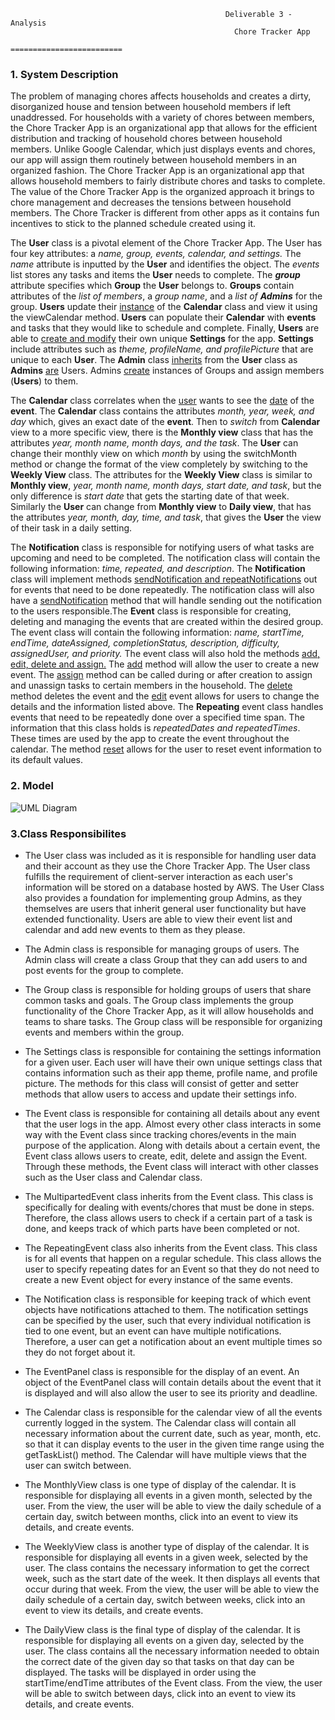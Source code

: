                                                     Deliverable 3 - Analysis
                                                      Chore Tracker App
                                                   =========================
  
 
<h3>1. System Description</h3>
  <p>The problem of managing chores affects households and creates a dirty, disorganized house and tension between household members if left unaddressed. For households with a variety of chores between members, the Chore Tracker App is an organizational app that allows for the efficient distribution and tracking of household chores between household members. Unlike Google Calendar, which just displays events and chores, our app will assign them routinely between household members in an organized fashion. The Chore Tracker App is an organizational app that allows household members to fairly distribute chores and tasks to complete. The value of the Chore Tracker App is the organized approach it brings to chore management and decreases the tensions between household members. The Chore Tracker is different from other apps as it contains fun incentives to stick to the planned schedule created using it.</p>


The **User** class is a pivotal element of the Chore Tracker App. The User has four key attributes: a *name, group, events, calendar, and settings.* The *name* attribute is inputted by the **User** and identifies the object. The *events* list stores any tasks and items the **User** needs to complete. The __*group*__ attribute specifies which **Group** the **User** belongs to. **Groups** contain attributes of the _list of members_, a _group name_, and a _list of **Admins**_ for the group. **Users** update their <ins>instance</ins> of the **Calendar** class and view it using the viewCalendar method. **Users** can populate their **Calendar** with **events** and tasks that they would like to schedule and complete. Finally, **Users** are able to <ins>create and modify</ins> their own unique **Settings** for the app. **Settings** include attributes such as _theme, profileName, and profilePicture_ that are unique to each **User**. The **Admin** class <ins>inherits</ins> from the **User** class as **Admins** <ins>are</ins> Users. Admins <ins>create</ins> instances of Groups and assign members (**Users**) to them.

The **Calendar** class correlates when the <ins>user</ins> wants to see the <ins>date</ins> of the **event**. The **Calendar** class contains the attributes _month, year, week, and day_ which, gives an exact date of the **event**. Then to _switch_ from **Calendar** view to a more specific view, there is the **Monthly view** class that has the attributes _year, month name,  month days, and the task_. The **User** can change their monthly view on which _month_ by using the switchMonth method or change the format of the view completely by switching to the **Weekly View** class. The attributes for the **Weekly View** class is similar to **Monthly view**, _year, month name,  month days, start date, and task_, but the only difference is _start date_ that gets the starting date of that week. Similarly the **User** can change from **Monthly view** to **Daily view**, that has the attributes _year, month, day, time, and task_, that gives the **User** the view of their task in a daily setting. 


The **Notification** class is responsible for notifying users of what tasks are upcoming and need to be completed. The notification class will contain the following information: _time, repeated, and description_. The **Notification** class will implement methods <ins>sendNotification and repeatNotifications</ins> out for events that need to be done repeatedly. The notification class will also have a <ins>sendNotification</ins> method that will handle sending out the notification to the users responsible.The **Event** class is responsible for creating, deleting and managing the events that are created within the desired group. The event class will contain the following information: _name, startTime, endTime, dateAssigned, completionStatus, description, difficulty, assignedUser, and priority._ The event class will also hold the methods <ins>add, edit, delete and assign.</ins> The <ins>add</ins> method will allow the user to create a new event. The <ins>assign</ins> method can be called during or after creation to assign and unassign tasks to certain members in the household. The <ins>delete</ins> method deletes the event and the <ins>edit</ins> event allows for users to change the details and the information listed above. The **Repeating** event class handles events that need to be repeatedly done over a specified time span. The information that this class holds is _repeatedDates and repeatedTimes_. These times are used by the app to create the event throughout the calendar. The method <ins>reset</ins> allows for the user to reset event information to its default values.



 
<h3>2. Model</h3>

![UML Diagram](https://github.com/zachspiel/ChoreTrackerApp/blob/master/Image%20Resources/UML_Combined%20(1).png)




<h3>3.Class Responsibilites</h3>


* The User class was included as it is responsible for handling user data and their account as they use the Chore Tracker App. The User class fulfills the requirement of client-server interaction as each user's information will be stored on a database hosted by AWS. The User Class also provides a foundation for implementing group Admins, as they themselves are users that inherit general user functionality but have extended functionality. Users are able to view their event list and calendar and add new events to them as they please.

* The Admin class is responsible for managing groups of users. The Admin class will create a class Group that they can add users to and post events for the group to complete. 

* The Group class is responsible for holding groups of users that share common tasks and goals. The Group class implements the group functionality of the Chore Tracker App, as it will allow households and teams to share tasks. The Group class will be responsible for organizing events and members within the group. 

* The Settings class is responsible for containing the settings information for a given user. Each user will have their own unique settings class that contains information such as their app theme, profile name, and profile picture. The methods for this class will consist of getter and setter methods that allow users to access and update their settings info.

* The Event class is responsible for containing all details about any event that the user logs in the app. Almost every other class interacts in some way with the Event class since tracking chores/events in the main purpose of the application. Along with details about a certain event, the Event class allows users to create, edit, delete and assign the Event. Through these methods, the Event class will interact with other classes such as the User class and Calendar class.

* The MultipartedEvent class inherits from the Event class. This class is specifically for dealing with events/chores that must be done in steps. Therefore, the class allows users to check if a certain part of a task is done, and keeps track of which parts have been completed or not.

* The RepeatingEvent class also inherits from the Event class. This class is for all events that happen on a regular schedule. This class allows the user to specify repeating dates for an Event so that they do not need to create a new Event object for every instance of the same events.

* The Notification class is responsible for keeping track of which event objects have notifications attached to them. The notification settings can be specified by the user, such that every individual notification is tied to one event, but an event can have multiple notifications. Therefore, a user can get a notification about an event multiple times so they do not forget about it.

* The EventPanel class is responsible for the display of an event. An object of the EventPanel class will contain details about the event that it is displayed and will also allow the user to see its priority and deadline.

* The Calendar class is responsible for the calendar view of all the events currently logged in the system. The Calendar class will contain all necessary information about the current date, such as year, month, etc. so that it can display events to the user in the given time range using the getTaskList() method. The Calendar will have multiple views that the user can switch between.

* The MonthlyView class is one type of display of the calendar. It is responsible for displaying all events in a given month, selected by the user. From the view, the user will be able to view the daily schedule of a certain day, switch between months, click into an event to view its details, and create events. 

* The WeeklyView class is another type of display of the calendar. It is responsible for displaying all events in a given week, selected by the user. The class contains the necessary information to get the correct week, such as the start date of the week. It then displays all events that occur during that week. From the view, the user will be able to view the daily schedule of a certain day, switch between weeks, click into an event to view its details, and create events. 

* The DailyView class is the final type of display of the calendar. It is responsible for displaying all events on a given day, selected by the user. The class contains all the necessary information needed to obtain the correct date of the given day so that tasks on that day can be displayed. The tasks will be displayed in order using the startTime/endTime attributes of the Event class. From the view, the user will be able to switch between days, click into an event to view its details, and create events. 
  
 
